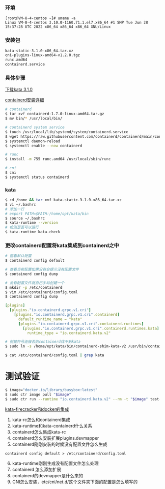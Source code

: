 ### 环境

```
[root@VM-8-4-centos ~]# uname -a
Linux VM-8-4-centos 3.10.0-1160.71.1.el7.x86_64 #1 SMP Tue Jun 28 15:37:28 UTC 2022 x86_64 x86_64 x86_64 GNU/Linux
```

### 安装包

``` txt
kata-static-3.1.0-x86_64.tar.xz
cni-plugins-linux-amd64-v1.2.0.tgz
runc.amd64
containerd.service
```

### 具体步骤

[下载kata 3.1.0](https://github.com/kata-containers/kata-containers/blob/main/docs/install/container-manager/containerd/containerd-install.md)

[containerd安装详细](https://github.com/containerd/containerd/blob/main/docs/getting-started.md)

``` sh
# containerd
$ tar xvf containerd-1.7.0-linux-amd64.tar.gz
$ mv bin/* /usr/local/bin/

# containerd system service
$ touch /usr/local/lib/systemd/system/containerd.service
$ wget https://raw.githubusercontent.com/containerd/containerd/main/containerd.service
$ systemctl daemon-reload
$ systemctl enable --now containerd

# runc
$ install -m 755 runc.amd64 /usr/local/sbin/runc

# cni
$ cni 
$ systemctl status containerd
```



### kata

``` bash
$ cd /home && tar xvf kata-static-3.1.0-x86_64.tar.xz
$ vi ~/.bashrc
# 添加一行
# export PATH=$PATH:/home/opt/kata/bin
$ source ~/.bashrc
$ kata-runtime --version
# 检测是否可以运行
$ kata-runtime kata-check
```

### 更改containerd配置将kata集成到containerd之中

``` sh
# 查看默认配置
$ containerd config default

# 查看当前配置如果没有会提示没有配置文件
$ containerd config dump

# 没有配置文件就自己手动创建一个
$ mkdir -p /etc/containerd
$ vim /etc/containerd/config.toml
$ containerd config dump
```

``` yml
[plugins]
  [plugins."io.containerd.grpc.v1.cri"]
    [plugins."io.containerd.grpc.v1.cri".containerd]
      default_runtime_name = "kata"
      [plugins."io.containerd.grpc.v1.cri".containerd.runtimes]
        [plugins."io.containerd.grpc.v1.cri".containerd.runtimes.kata]
          runtime_type = "io.containerd.kata.v2"
```

``` bash
# 创建符号连接否则containerd找不到kata
$ sudo ln -s /home/opt/kata/bin/containerd-shim-kata-v2 /usr/bin/containerd-shim-kata-v2
```

``` bash
$ cat /etc/containerd/config.toml | grep kata
```

# 测试验证


``` sh
$ image="docker.io/library/busybox:latest"
$ sudo ctr image pull "$image"
$ sudo ctr run --runtime "io.containerd.kata.v2" --rm -t "$image" test-kata uname -r
```



[kata-firecracker和docker的集成](https://github.com/kata-containers/documentation/wiki/Initial-release-of-Kata-Containers-with-Firecracker-support)


1. kata-rc怎么和containerd集成
2. kata-runtime和kata-containerd什么关系
3. containerd怎么集成kata-rc
4. containerd怎么安装扩展plugins.devmapper
5. containerd刚刚安装的时候没有配置文件怎么生成
```
containerd config default > /etc/containerd/config.toml
```
6. kata-runtime刚刚生成没有配置文件怎么处理
7. containerd 怎么添加扩展
8. containerd的devmapper是什么来的
9. CNI怎么安装，etc/cni/net.d/这个文件夹下面的配置是怎么填写的
